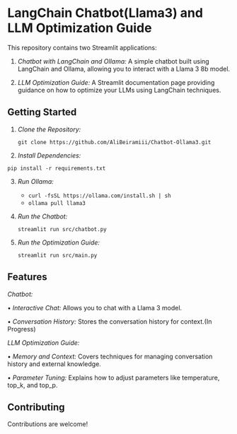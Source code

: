 # LangChain Chatbot(Llama3) and LLM Optimization Guide

This repository contains two Streamlit applications:

1. *Chatbot with LangChain and Ollama:* A simple chatbot built using LangChain and Ollama, allowing you to interact with a Llama 3 8b model.

2. *LLM Optimization Guide:* A Streamlit documentation page providing guidance on how to optimize your LLMs using LangChain techniques.

## Getting Started

1. *Clone the Repository:*
   
    `git clone https://github.com/AliBeiramiii/Chatbot-Ollama3.git`
   
2. *Install Dependencies:*

 `pip install -r requirements.txt`

3. *Run Ollama:*
   * `curl -fsSL https://ollama.com/install.sh | sh`
   * `ollama pull llama3`

4. *Run the Chatbot:*

   `streamlit run src/chatbot.py`

5. *Run the Optimization Guide:*

   `streamlit run src/main.py`

## Features

*Chatbot:*

• *Interactive Chat:*  Allows you to chat with a Llama 3 model.

• *Conversation History:*  Stores the conversation history for context.(In Progress)

*LLM Optimization Guide:*

• *Memory and Context:*  Covers techniques for managing conversation history and external knowledge.

• *Parameter Tuning:*  Explains how to adjust parameters like temperature, top_k, and top_p.


## Contributing

Contributions are welcome!
